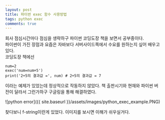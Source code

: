```yaml
---
layout: post
title: 파이썬 exec 함수 사용방법
tags: python exec
comments: true
---
```

회사 점심시간마다 점심을 생략하구 파이썬 코딩도장 책을 보면서 공부중이다.  
파이썬이 가진 장점과 요즘은 자바보다 서버사이드쪽에서 수요를 원하는지 싶어 배우고있다.  
코딩도장 책에선
```
num=2
exec('num=num+5')
print('2+5의 결과값 =', num) # 2+5의 결과값 = 7
```
이라는 예제가 있었는데 정상적으로 작동하지 않았다. 책 출판시기와 현재와 파이썬 버전이 달라서 그런가하구 구글링을 통해 해결하였다.

![python error]({{ site.baseurl }}/assets/images/python_exec_example.PNG)

찾다보니 f-string이란게 있었다. 이미지를 보시면 이해가 쉬우실거다.